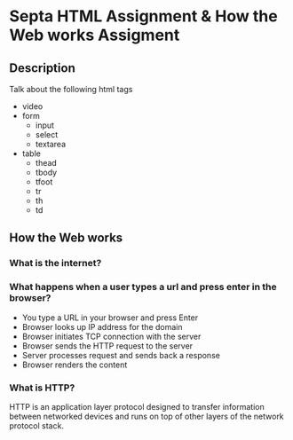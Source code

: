 # Septa HTML Assignment & How the Web works Assigment

## Description

Talk about the following html tags

-   video
-   form
    -   input
    -   select
    -   textarea
-   table
    -   thead
    -   tbody
    -   tfoot
    -   tr
    -   th
    -   td

## How the Web works

### What is the internet?

### What happens when a user types a url and press enter in the browser?

-   You type a URL in your browser and press Enter
-   Browser looks up IP address for the domain
-   Browser initiates TCP connection with the server
-   Browser sends the HTTP request to the server
-   Server processes request and sends back a response
-   Browser renders the content

### What is HTTP?

HTTP is an application layer protocol designed to transfer information between networked devices and runs on top of other layers of the network protocol stack.

